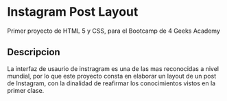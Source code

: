 # Instagram Post Layout

<p> Primer proyecto de HTML 5 y CSS, para el Bootcamp de 4 Geeks Academy</p>

<h2>Descripcion</h2>

<p>La interfaz de usaurio de instragram es una de las mas reconocidas a nivel mundial, por lo que este proyecto consta en elaborar un layout de un post de Instagram, con la dinalidad de reafirmar los conocimientos vistos en la primer clase.</p>

